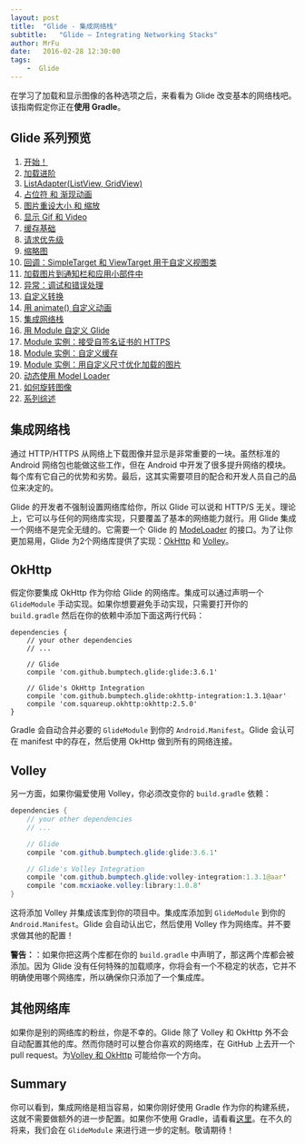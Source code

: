 ```yaml
---
layout: post
title:  "Glide - 集成网络栈"
subtitle:   "Glide — Integrating Networking Stacks"
author: MrFu
date:   2016-02-28 12:30:00
tags:
    -  Glide
---
```



在学习了加载和显示图像的各种选项之后，来看看为 Glide 改变基本的网络栈吧。该指南假定你正在**使用 Gradle**。

## Glide 系列预览

1. [开始！](http://mrfu.me/2016/02/27/Glide_Getting_Started/)
2. [加载进阶](http://mrfu.me/2016/02/27/Glide_Advanced_Loading/)
3. [ListAdapter(ListView, GridView)](http://mrfu.me/2016/02/27/Glide_ListAdapter_(ListView,_GridView)/)
4. [占位符 和 渐现动画](http://mrfu.me/2016/02/27/Glide_Placeholders_&_Fade_Animations/)
5. [图片重设大小 和 缩放](http://mrfu.me/2016/02/27/Glide_Image_Resizing_&_Scaling/)
6. [显示 Gif 和 Video](http://mrfu.me/2016/02/27/Glide_Displaying_Gifs_&_Videos/)
7. [缓存基础](http://mrfu.me/2016/02/27/Glide_Caching_Basics/)
8. [请求优先级](http://mrfu.me/2016/02/27/Glide_Request_Priorities/)
9. [缩略图](http://mrfu.me/2016/02/27/Glide_Thumbnails/)
10. [回调：SimpleTarget 和 ViewTarget 用于自定义视图类](http://mrfu.me/2016/02/27/Glide_Callbacks_SimpleTarget_and_ViewTarget_for_Custom_View_Classes/)
11. [加载图片到通知栏和应用小部件中](http://mrfu.me/2016/02/27/Glide_Loading_Images_into_Notifications_and_AppWidgets/)
12. [异常：调试和错误处理](http://mrfu.me/2016/02/28/Glide_Exceptions-_Debugging_and_Error_Handling/)
13. [自定义转换](http://mrfu.me/2016/02/28/Glide_Custom_Transformations/)
14. [用 animate() 自定义动画](http://mrfu.me/2016/02/28/Glide_Custom_Animations_with_animate()/)
15. [集成网络栈](http://mrfu.me/2016/02/28/Glide_Integrating_Networking_Stacks/)
16. [用 Module 自定义 Glide](http://mrfu.me/2016/02/28/Glide_Customize_Glide_with_Modules/)
17. [Module 实例：接受自签名证书的 HTTPS](http://mrfu.me/2016/02/28/Glide_Module_Example_Accepting_Self-Signed_HTTPS_Certificates/)
18. [Module 实例：自定义缓存](http://mrfu.me/2016/02/28/Glide_Module_Example_Customize_Caching/)
19. [Module 实例：用自定义尺寸优化加载的图片](http://mrfu.me/2016/02/28/Glide_Module_Example_Optimizing/)
20. [动态使用 Model Loader](http://mrfu.me/2016/02/28/Glide_Dynamically_Use_Model_Loaders/)
21. [如何旋转图像](http://mrfu.me/2016/02/28/Glide_How_to_Rotate_Images/)
22. [系列综述](http://mrfu.me/2016/02/28/Glide_Series_Roundup/)

## 集成网络栈

通过 HTTP/HTTPS 从网络上下载图像并显示是非常重要的一块。虽然标准的 Android 网络包也能做这些工作，但在 Android 中开发了很多提升网络的模块。每个库有它自己的优势和劣势。最后，这其实需要项目的配合和开发人员自己的品位来决定的。

Glide 的开发者不强制设置网络库给你，所以 Glide 可以说和 HTTP/S 无关。理论上，它可以与任何的网络库实现，只要覆盖了基本的网络能力就行。用 Glide 集成一个网络不是完全无缝的。它需要一个 Glide 的 [ModeLoader](http://bumptech.github.io/glide/javadocs/latest/com/bumptech/glide/load/model/ModelLoader.html) 的接口。为了让你更加易用，Glide 为2个网络库提供了实现：[OkHttp](https://github.com/square/okhttp) 和 [Volley](https://developer.android.com/intl/zh-cn/training/volley/index.html)。

## OkHttp

假定你要集成 OkHttp 作为你给 Glide 的网络库。集成可以通过声明一个 `GlideModule` 手动实现。如果你想要避免手动实现，只需要打开你的 `build.gradle` 然后在你的依赖中添加下面这两行代码：

```
dependencies {  
    // your other dependencies
    // ...

    // Glide
    compile 'com.github.bumptech.glide:glide:3.6.1'

    // Glide's OkHttp Integration 
    compile 'com.github.bumptech.glide:okhttp-integration:1.3.1@aar'
    compile 'com.squareup.okhttp:okhttp:2.5.0'
}
```

Gradle 会自动合并必要的 `GlideModule` 到你的 `Android.Manifest`。Glide 会认可在 manifest 中的存在，然后使用 OkHttp 做到所有的网络连接。

## Volley

另一方面，如果你偏爱使用 Volley，你必须改变你的 `build.gradle` 依赖：

```java
dependencies {  
    // your other dependencies
    // ...

    // Glide
    compile 'com.github.bumptech.glide:glide:3.6.1'

    // Glide's Volley Integration 
    compile 'com.github.bumptech.glide:volley-integration:1.3.1@aar'
    compile 'com.mcxiaoke.volley:library:1.0.8'
}
```

这将添加 Volley 并集成该库到你的项目中。集成库添加到 `GlideModule` 到你的 `Android.Manifest`。Glide 会自动认出它，然后使用 Volley 作为网络库。并不要求做其他的配置！

**警告：**：如果你把这两个库都在你的 `build.gradle` 中声明了，那这两个库都会被添加。因为 Glide 没有任何特殊的加载顺序，你将会有一个不稳定的状态，它并不明确使用哪个网络库，所以确保你只添加了一个集成库。

## 其他网络库

如果你是别的网络库的粉丝，你是不幸的。Glide 除了 Volley 和 OkHttp 外不会自动配置其他的库。然而你随时可以整合你喜欢的网络库，在 GitHub 上去开一个 pull request。为[Volley 和 OkHttp](https://github.com/bumptech/glide/tree/3.0/integration) 可能给你一个方向。

## Summary

你可以看到，集成网络是相当容易，如果你刚好使用 Gradle 作为你的构建系统，这就不需要做额外的进一步配置。如果你不使用 Gradle，请看看[这里](https://github.com/bumptech/glide/wiki/Integration-Libraries)。在不久的将来，我们会在 `GlideModule` 来进行进一步的定制。敬请期待！